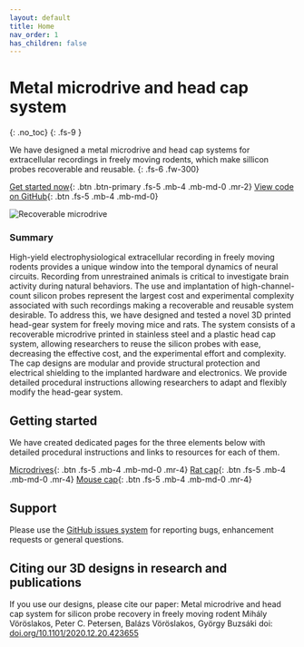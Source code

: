 ```yaml
---
layout: default
title: Home
nav_order: 1
has_children: false
---
```


# Metal microdrive and head cap system
{: .no_toc}
{: .fs-9 }

We have designed a metal microdrive and head cap systems for extracellular recordings in freely moving rodents, which make sillicon probes recoverable and reusable.
{: .fs-6 .fw-300}


[Get started now](#getting-started){: .btn .btn-primary .fs-5 .mb-4 .mb-md-0 .mr-2} [View code on GitHub](https://github.com/buzsakilab/3d_print_designs){: .btn .fs-5 .mb-4 .mb-md-0}

![Recoverable microdrive](https://buzsakilab.github.io/3d_print_designs/images/recoverable_microdrive.jpg)

### Summary
High-yield electrophysiological extracellular recording in freely moving rodents provides a unique window into the temporal dynamics of neural circuits. Recording from unrestrained animals is critical to investigate brain activity during natural behaviors. The use and implantation of high-channel-count silicon probes represent the largest cost and experimental complexity associated with such recordings making a recoverable and reusable system desirable. To address this, we have designed and tested a novel 3D printed head-gear system for freely moving mice and rats. The system consists of a recoverable microdrive printed in stainless steel and a plastic head cap system, allowing researchers to reuse the silicon probes with ease, decreasing the effective cost, and the experimental effort and complexity. The cap designs are modular and provide structural protection and electrical shielding to the implanted hardware and electronics. We provide detailed procedural instructions allowing researchers to adapt and flexibly modify the head-gear system.

## Getting started
We have created dedicated pages for the three elements below with detailed procedural instructions and links to resources for each of them. 

[Microdrives]({{"/microdrives/microdrives/"|absolute_url}}){: .btn .fs-5 .mb-4 .mb-md-0 .mr-4} [Rat cap]({{"/pipeline/pipeline/"|absolute_url}}){: .btn .fs-5 .mb-4 .mb-md-0 .mr-4} [Mouse cap]({{"/interface/interface/"|absolute_url}}){: .btn .fs-5 .mb-4 .mb-md-0 .mr-4}

## Support
Please use the [GitHub issues system](https://github.com/buzsakilab/3d_print_designs/issues) for reporting bugs, enhancement requests or general questions.

## Citing our 3D designs in research and publications
If you use our designs, please cite our paper: 
Metal microdrive and head cap system for silicon probe recovery in freely moving rodent Mihály Vöröslakos, Peter C. Petersen, Balázs Vöröslakos, György Buzsáki doi: [doi.org/10.1101/2020.12.20.423655](https://doi.org/10.1101/2020.12.20.423655)
